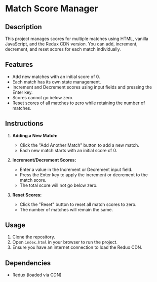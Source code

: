 # Match Score Manager

## Description

This project manages scores for multiple matches using HTML, vanilla JavaScript, and the Redux CDN version. You can add, increment, decrement, and reset scores for each match individually.

## Features

- Add new matches with an initial score of 0.
- Each match has its own state management.
- Increment and Decrement scores using input fields and pressing the Enter key.
- Scores cannot go below zero.
- Reset scores of all matches to zero while retaining the number of matches.

## Instructions

1. **Adding a New Match:**

   - Click the "Add Another Match" button to add a new match.
   - Each new match starts with an initial score of 0.

2. **Increment/Decrement Scores:**

   - Enter a value in the Increment or Decrement input field.
   - Press the Enter key to apply the increment or decrement to the match score.
   - The total score will not go below zero.

3. **Reset Scores:**
   - Click the "Reset" button to reset all match scores to zero.
   - The number of matches will remain the same.

## Usage

1. Clone the repository.
2. Open `index.html` in your browser to run the project.
3. Ensure you have an internet connection to load the Redux CDN.

## Dependencies

- Redux (loaded via CDN)
